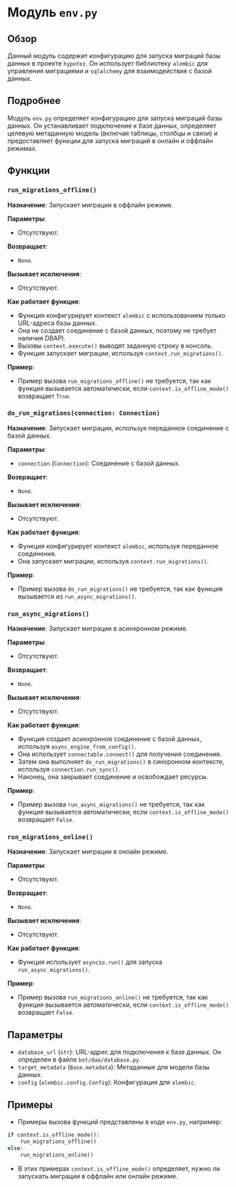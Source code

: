 # Модуль `env.py`

## Обзор

Данный модуль содержит конфигурацию для запуска миграций базы данных в проекте `hypotez`. Он использует библиотеку `alembic` для управления миграциями и `sqlalchemy` для взаимодействия с базой данных.

## Подробнее

Модуль `env.py` определяет конфигурацию для запуска миграций базы данных. Он устанавливает подключение к базе данных, определяет целевую метаданную модель (включая таблицы, столбцы и связи) и предоставляет функции для запуска миграций в онлайн и оффлайн режимах.

## Функции

### `run_migrations_offline()`

**Назначение**: Запускает миграции в оффлайн режиме.

**Параметры**: 
- Отсутствуют.

**Возвращает**: 
- `None`.

**Вызывает исключения**: 
-  Отсутствуют.

**Как работает функция**:
- Функция конфигурирует контекст `alembic` с использованием только URL-адреса базы данных.
- Она не создает соединение с базой данных, поэтому не требует наличия DBAPI.
- Вызовы `context.execute()` выводят заданную строку в консоль.
- Функция запускает миграции, используя `context.run_migrations()`.

**Пример**:
- Пример вызова `run_migrations_offline()` не требуется, так как функция вызывается автоматически, если `context.is_offline_mode()` возвращает `True`.

### `do_run_migrations(connection: Connection)`

**Назначение**: Запускает миграции, используя переданное соединение с базой данных.

**Параметры**: 
- `connection` (`Connection`): Соединение с базой данных.

**Возвращает**: 
- `None`.

**Вызывает исключения**: 
- Отсутствуют.

**Как работает функция**:
- Функция конфигурирует контекст `alembic`, используя переданное соединение.
- Она запускает миграции, используя `context.run_migrations()`.

**Пример**:
- Пример вызова `do_run_migrations()` не требуется, так как функция вызывается из `run_async_migrations()`.

### `run_async_migrations()`

**Назначение**: Запускает миграции в асинхронном режиме.

**Параметры**: 
- Отсутствуют.

**Возвращает**: 
- `None`.

**Вызывает исключения**: 
- Отсутствуют.

**Как работает функция**:
- Функция создает асинхронное соединение с базой данных, используя `async_engine_from_config()`.
- Она использует `connectable.connect()` для получения соединения.
- Затем она выполняет `do_run_migrations()` в синхронном контексте, используя `connection.run_sync()`.
- Наконец, она закрывает соединение и освобождает ресурсы.

**Пример**:
- Пример вызова `run_async_migrations()` не требуется, так как функция вызывается автоматически, если `context.is_offline_mode()` возвращает `False`.

### `run_migrations_online()`

**Назначение**: Запускает миграции в онлайн режиме.

**Параметры**: 
- Отсутствуют.

**Возвращает**: 
- `None`.

**Вызывает исключения**: 
- Отсутствуют.

**Как работает функция**:
- Функция использует `asyncio.run()` для запуска `run_async_migrations()`.

**Пример**:
- Пример вызова `run_migrations_online()` не требуется, так как функция вызывается автоматически, если `context.is_offline_mode()` возвращает `False`.

##  Параметры

- `database_url` (`str`): URL-адрес для подключения к базе данных. Он определен в файле `bot/dao/database.py`.
- `target_metadata` (`Base.metadata`): Метаданные для модели базы данных.
- `config` (`alembic.config.Config`): Конфигурация для `alembic`.

## Примеры

- Примеры вызова функций представлены в коде `env.py`, например:

```python
if context.is_offline_mode():
    run_migrations_offline()
else:
    run_migrations_online()
```

- В этих примерах `context.is_offline_mode()` определяет, нужно ли запускать миграции в оффлайн или онлайн режиме.